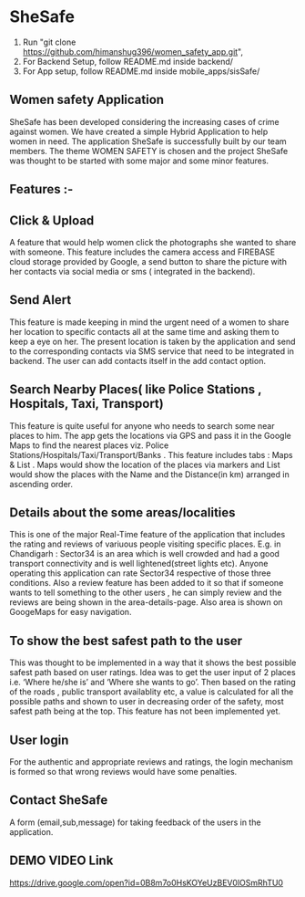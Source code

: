 

# SheSafe #

1. Run "git clone https://github.com/himanshug396/women_safety_app.git", 
2. For Backend Setup, follow README.md inside backend/
3. For App setup, follow README.md inside mobile_apps/sisSafe/

## Women safety Application
SheSafe has been developed considering the increasing cases of crime against women. We have created a simple Hybrid Application to help women in need.
The application SheSafe is successfully built by our team members. 
The theme WOMEN SAFETY is chosen and the project  SheSafe was thought to be started with some major and some minor features.
## Features :-

## Click & Upload
A feature that would help women click the photographs she wanted to share with someone. This feature includes the camera access and FIREBASE cloud storage provided by Google, a send button to share the picture with her contacts via social media or sms ( integrated in the backend).

## Send Alert
This feature is made keeping in mind the urgent need of a women to share her location to specific contacts all at the same time and asking them to keep a eye on her. The present location is taken by the application and send to the corresponding contacts via SMS service that need to be integrated in backend. The user can add contacts itself in the add contact option. 

## Search Nearby Places( like Police Stations , Hospitals, Taxi, Transport) 
This feature is quite useful for anyone who needs to search some near places to him. The app gets the locations via GPS and pass it in the Google Maps to find the nearest places viz.  Police Stations/Hospitals/Taxi/Transport/Banks . This feature includes tabs : Maps & List . Maps would show the location of the places via markers and List would show the places with the Name and the Distance(in km) arranged in ascending order.

## Details about the some areas/localities 
This is one of the major Real-Time feature of the application that includes the rating and reviews of variuous people visiting specific places. E.g. in Chandigarh : Sector34 is an area which is well crowded and had a good transport connectivity and is well lightened(street lights etc). Anyone operating this application can rate Sector34 respective of those three conditions. Also a review feature has been added to it so that if someone wants to tell something to the other users , he can simply review and the reviews are being shown in the area-details-page. Also area is shown on GoogeMaps for easy navigation.

## To show the best safest path to the user
This was thought to be implemented in a way that it shows the best possible safest path based on user ratings. Idea was to get the user input of 2 places i.e. ‘Where he/she is’ and ‘Where she wants to go’. Then based on the rating of the roads , public transport availablity etc, a value is calculated for all the possible paths and shown to user in decreasing order of the safety, most safest path being at the top.
This feature has not been implemented yet.

## User login
For the authentic and appropriate reviews and ratings, the login mechanism is formed so that wrong reviews would have some penalties.

## Contact SheSafe 
A form (email,sub,message) for taking feedback of the users in the application. 





## DEMO VIDEO Link ##
https://drive.google.com/open?id=0B8m7o0HsKOYeUzBEV0lOSmRhTU0



